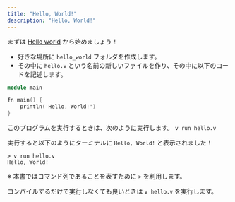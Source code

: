 ```yaml
---
title: "Hello, World!"
description: "Hello, World!"
---
```


まずは [Hello world](https://ja.wikipedia.org/wiki/Hello_world) から始めましょう！

- 好きな場所に `hello_world` フォルダを作成します。
- その中に `hello.v` という名前の新しいファイルを作り、その中に以下のコードを記述します。

```v
module main

fn main() {
	println('Hello, World!')
}
```

このプログラムを実行するときは、次のように実行します。
`v run hello.v`

実行すると以下のようにターミナルに `Hello, World!` と表示されました！
```shell
> v run hello.v
Hello, World!
```
※ 本書ではコマンド列であることを表すために `>` を利用します。

コンパイルするだけで実行しなくても良いときは `v hello.v` を実行します。
